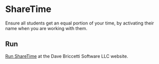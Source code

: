 # ShareTime
Ensure all students get an equal portion of your time, by activating their name when you are working with them.
## Run
[Run ShareTime](http://davebsoft.com/software/sharetime/) at the Dave Briccetti Software LLC website.
